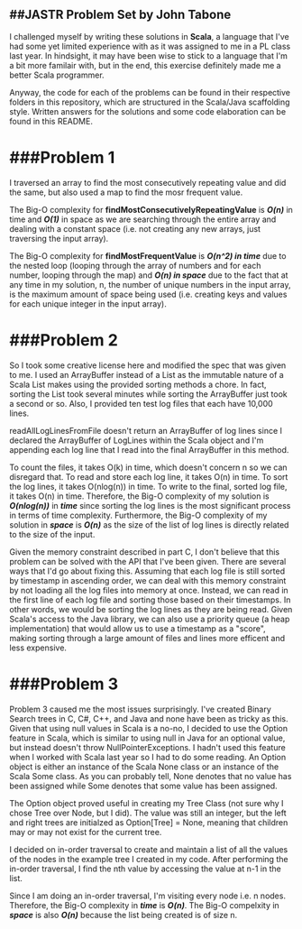 ##JASTR Problem Set by John Tabone
----

I challenged myself by writing these solutions in **Scala**, a language that I've had some yet limited experience with as it was assigned to me in a PL class last year. In hindsight, it may have been wise to stick to a language that I'm a bit more familair with, but in the end, this exercise definitely made me a better Scala programmer. 

Anyway, the code for each of the problems can be found in their respective folders in this repository, which are structured in the Scala/Java scaffolding style. Written answers for the solutions and some code elaboration can be found in this README.  

###Problem 1
===
I traversed an array to find the most consecutively repeating value and did the same, but also used a map to find the mosr frequent value.
The Big-O complexity for **findMostConsecutivelyRepeatingValue** is ***O(n)*** in time and ***O(1)*** in space as we are searching through the entire array and dealing with a constant space (i.e. not creating any new arrays, just traversing the input array).
The Big-O complexity for **findMostFrequentValue** is ***O(n^2) in time*** due to the nested loop (looping through the array of numbers and for each number, looping through the map) and ***O(n) in space*** due to the fact that at any time in my solution, n, the number of unique numbers in the input array, is the maximum amount of space being used (i.e. creating keys and values for each unique integer in the input array).


###Problem 2
===

So I took some creative license here and modified the spec that was given to me. I used an ArrayBuffer instead of a List as the immutable nature of a Scala List makes using the provided sorting methods a chore. In fact, sorting the List took several minutes while sorting the ArrayBuffer just took a second or so. Also, I provided ten test log files that each have 10,000 lines.

readAllLogLinesFromFile doesn't return an ArrayBuffer of log lines since I declared the ArrayBuffer of LogLines within the Scala object and I'm appending each log line that I read into the final ArrayBuffer in this method. 

To count the files, it takes O(k) in time, which doesn't concern n so we can disregard that. To read and store each log line, it takes O(n) in time. To sort the log lines, it takes O(nlog(n)) in time. To write to the final, sorted log file, it takes O(n) in time. Therefore, the Big-O complexity of my solution is ***O(nlog(n))*** in ***time*** since sorting the log lines is the most significant process in terms of time complexity. Furthermore, the Big-O complexity of my solution in ***space*** is ***O(n)*** as the size of the list of log lines is directly related to the size of the input.


Given the memory constraint described in part C, I don't believe that this problem can be solved with the API that I've been given. There are several ways that I'd go about fixing this. Assuming that each log file is still sorted by timestamp in ascending order, we can deal with this memory constraint by not loading all the log files into memory at once. Instead, we can read in the first line of each log file and sorting those based on their timestamps. In other words, we would be sorting the log lines as they are being read. Given Scala's access to the Java library, we can also use a priority queue (a heap implementation) that would allow us to use a timestamp as a "score", making sorting through a large amount of files and lines more efficent and less expensive.  


###Problem 3
===

Problem 3 caused me the most issues surprisingly. I've created Binary Search trees in C, C#, C++, and Java and none have been as tricky as this. Given that using null values in Scala is a no-no, I decided to use the Option feature in Scala, which is similar to using null in Java for an optional value, but instead doesn't throw NullPointerExceptions. I hadn't used this feature when I worked with Scala last year so I had to do some reading. An Option object is either an instance of the Scala None class or an instance of the Scala Some class. As you can probably tell, None denotes that no value has been assigned while Some denotes that some value has been assigned. 

The Option object proved useful in creating my Tree Class (not sure why I chose Tree over Node, but I did). The value was still an integer, but the left and right trees are initialzed as Option[Tree] = None, meaning that children may or may not exist for the current tree. 

I decided on in-order traversal to create and maintain a list of all the values of the nodes in the example tree I created in my code. After performing the in-order traversal, I find the nth value by accessing the value at n-1 in the list. 

Since I am doing an in-order traversal, I'm visiting every node i.e. n nodes. Therefore, the Big-O complexity in ***time*** is ***O(n)***. The Big-O compelxity in ***space*** is also ***O(n)*** because the list being created is of size n.